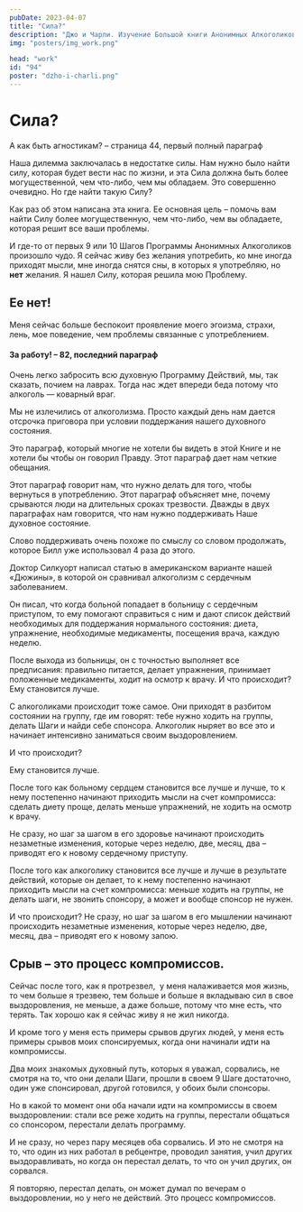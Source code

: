 ```yaml
---
pubDate: 2023-04-07
title: "Сила?"
description: "Джо и Чарли. Изучение Большой книги Анонимных Алкоголиков.  (093)"
img: "posters/img_work.png"

head: "work"
id: "94"
poster: "dzho-i-charli.png"
---
```


# Сила?

А как быть агностикам? – страница 44, первый полный параграф

Наша дилемма заключалась в недостатке силы. Нам нужно было найти силу, которая будет вести нас по жизни, и эта Сила должна быть более могущественной, чем что-либо, чем мы обладаем. Это совершенно очевидно. Но где найти такую Силу?

Как раз об этом написана эта книга. Ее основная цель – помочь вам найти Силу более могущественную, чем что-либо, чем вы обладаете, которая решит все ваши проблемы.

И где-то от первых 9 или 10 Шагов Программы Анонимных Алкоголиков произошло чудо. Я сейчас живу без желания употребить, ко мне иногда приходят мысли, мне иногда снятся сны, в которых я употребляю, но **нет** желания. Я нашел Силу, которая решила мою Проблему.

## Ее нет!

Меня сейчас больше беспокоит проявление моего эгоизма, страхи, лень, мое поведение, чем проблемы связанные с употреблением.

#### За работу! – 82, последний параграф

Очень легко забросить всю духовную Программу Действий, мы, так сказать, почием на лаврах. Тогда нас ждет впереди беда потому что алкоголь — коварный враг.

Мы не излечились от алкоголизма. Просто каждый день нам дается отсрочка приговора при условии поддержания нашего духовного состояния.

Это параграф, который многие не хотели бы видеть в этой Книге и не хотели бы чтобы он говорил Правду. Этот параграф дает нам четкие обещания.

Этот параграф говорит нам, что нужно делать для того, чтобы вернуться в употреблению. Этот параграф объясняет мне, почему срываются люди на длительных сроках трезвости. Дважды в двух параграфах нам говорится, что нам нужно поддерживать Наше духовное состояние.

Слово поддерживать очень похоже по смыслу со словом продолжать, которое Билл уже использовал 4 раза до этого.

Доктор Силкуорт написал статью в американском варианте нашей «Дюжины», в которой он сравнивал алкоголизм с сердечным заболеванием.

Он писал, что когда больной попадает в больницу с сердечным приступом, то ему помогают справиться с ним и дают список действий необходимых для поддержания нормального состояния: диета, упражнение, необходимые медикаменты, посещения врача, каждую неделю.

После выхода из больницы, он с точностью выполняет все предписания: правильно питается, делает упражнения, принимает положенные медикаменты, ходит на осмотр к врачу. И что происходит? Ему становится лучше.

С алкоголиками происходит тоже самое. Они приходят в разбитом состоянии на группу, где им говорят: тебе нужно ходить на группы, делать Шаги и найди себе спонсора. Алкоголик ныряет во все это и начинает интенсивно заниматься своим выздоровлением.

И что происходит?

Ему становится лучше.

После того как больному сердцем становится все лучше и лучше, то к нему постепенно начинают приходить мысли на счет компромисса: сделать диету проще, делать меньше упражнений, не ходить на осмотр к врачу.

Не сразу, но шаг за шагом в его здоровье начинают происходить незаметные изменения, которые через неделю, две, месяц, два – приводят его к новому сердечному приступу.

После того как алкоголику становится все лучше и лучше в результате действий, которые он делает, то к нему постепенно начинают приходить мысли на счет компромисса: меньше ходить на группы, не делать шаги, не звонить спонсору, а может и вообще спонсор не нужен.

И что происходит? Не сразу, но шаг за шагом в его мышлении начинают происходить незаметные изменения, которые через неделю, две, месяц, два – приводят его к новому запою.

## Срыв – это процесс компромиссов.

Сейчас после того, как я протрезвел,  у меня налаживается моя жизнь, то чем больше я трезвею, тем больше и больше я вкладываю сил в свое выздоровления, не меньше, а даже больше, потому что мне есть, что терять. Так хорошо как я сейчас живу я не жил никогда.

И кроме того у меня есть примеры срывов других людей, у меня есть примеры срывов моих спонсируемых, когда они начинали идти на компромиссы.

Два моих знакомых духовный путь, которых я уважал, сорвались, не смотря на то, что они делали Шаги, прошли в своем 9 Шаге достаточно, один уже спонсировал, другой готовился, у обоих были спонсоры.

Но в какой то момент они оба начали идти на компромиссы в своем выздоровлении: стали все реже ходить на группы, перестали общаться со спонсором, перестали делать программу.

И не сразу, но через пару месяцев оба сорвались. И это не смотря на то, что один из них работал в ребцентре, проводил занятия, учил других выздоравливать, но когда он перестал делать, то что он учил других, он сорвался.

Я повторяю, перестал делать, он может думал по вечерам о выздоровлении, но у него не действий.
Это процесс компромиссов.
